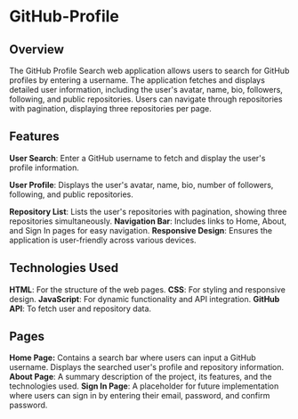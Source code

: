 # GitHub-Profile

## Overview
The GitHub Profile Search web application allows users to search for GitHub profiles by entering a username. The application fetches and displays detailed user information, including the user's avatar, name, bio, followers, following, and public repositories. Users can navigate through repositories with pagination, displaying three repositories per page.

## Features
**User Search**: Enter a GitHub username to fetch and display the user's profile information.

**User Profile**: Displays the user's avatar, name, bio, number of followers, following, and public repositories.

**Repository List**: Lists the user's repositories with pagination, showing three repositories simultaneously.
**Navigation Bar**: Includes links to Home, About, and Sign In pages for easy navigation.
**Responsive Design**: Ensures the application is user-friendly across various devices.

## Technologies Used
**HTML**: For the structure of the web pages.
**CSS**: For styling and responsive design.
**JavaScript**: For dynamic functionality and API integration.
**GitHub API**: To fetch user and repository data.

## Pages
**Home Page:** Contains a search bar where users can input a GitHub username. Displays the searched user's profile and repository information.
**About Page**: A summary description of the project, its features, and the technologies used.
**Sign In Page**: A placeholder for future implementation where users can sign in by entering their email, password, and confirm password.
